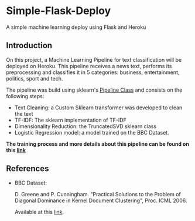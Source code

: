 # Simple-Flask-Deploy
A simple machine learning deploy using Flask and Heroku

## Introduction
On this project, a Machine Learning Pipeline for text classification will be deployed on Heroku. This pipeline receives a news text, performs its preprocessing and classifies it in 5 categories: business, entertainment, politics, sport and tech.

The pipeline was build using sklearn's [Pipeline Class](https://scikit-learn.org/stable/modules/generated/sklearn.pipeline.Pipeline.html) and consists on the following steps:
- Text Cleaning: a Custom Sklearn transformer was developed to clean the text
- TF-IDF: The sklearn implementation of TF-IDF
- Dimensionality Reduction: the TruncatedSVD sklearn class 
- Logistic Regression model: a model trained on the BBC Dataset. 

**The training process and more details about this pipeline can be found on this [link](https://github.com/henriquelucasdf/BBC_MulticlassClassification)**

## References
- BBC Dataset:
  
    D. Greene and P. Cunningham. "Practical Solutions to the Problem of Diagonal Dominance in Kernel Document Clustering", Proc. ICML 2006.

    Available at this [link](http://mlg.ucd.ie/datasets/bbc.html).
    
